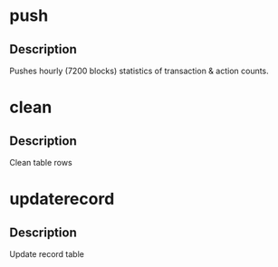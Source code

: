 <h1 class="contract">push</h1>

## Description

Pushes hourly (7200 blocks) statistics of transaction & action counts.

<h1 class="contract">clean</h1>

## Description

Clean table rows

<h1 class="contract">updaterecord</h1>

## Description

Update record table
